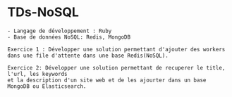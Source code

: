 # TDs-NoSQL

    - Langage de développement : Ruby
    - Base de données NoSQL: Redis, MongoDB
    
    Exercice 1 : Développer une solution permettant d'ajouter des workers 
    dans une file d'attente dans une base Redis(NoSQL).

    Exercice 2: Développer une solution permettant de recuperer le title, l'url, les keywords
    et la description d'un site web et de les ajourter dans un base MongoDB ou Elasticsearch.
    
  
